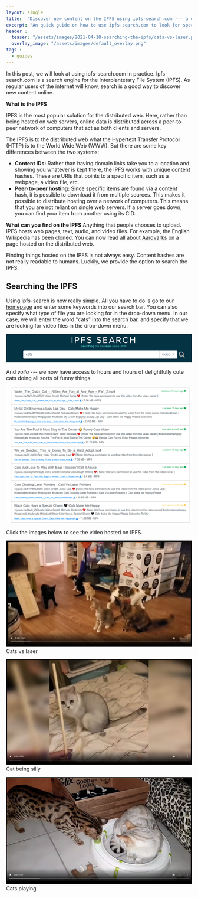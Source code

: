 ```yaml
---
layout: single
title:  "Discover new content on the IPFS using ipfs-search.com --- a quick guide using funny cat videos"
excerpt: "An quick guide on how to use ipfs-search.com to look for specific content on IPFS, such as cat videos."
header :
  teaser: "/assets/images/2021-04-18-searching-the-ipfs/cats-vs-laser.png"
  overlay_image: "/assets/images/default_overlay.png"
tags :
  - guides
---
```


In this post, we will look at using ipfs-search.com in practice. Ipfs-search.com is a search engine for the Interplantetary File System (IPFS). As regular users of the internet will know, search is a good way to discover new content online. 

**What is the IPFS**

IPFS is the most popular solution for the distributed web. Here, rather than being hosted on web servers, online data is distributed across a peer-to-peer network of computers that act as both clients and servers. 

The IPFS is to the distributed web what the Hypertext Transfer Protocol (HTTP) is to the World Wide Web (WWW). But there are some key differences between the two systems:

* **Content IDs:** Rather than having domain links take you to a location and showing you whatever is kept there, the IPFS works with unique content hashes. These are URIs that points to a specific item, such as a webpage, a video file, etc. 
* **Peer-to-peer hosting:** Since specific items are found via a content hash, it is possible to download it from multiple sources. This makes it possible to distribute hosting over a network of computers. This means that you are not reliant on single web servers. If a server goes down, you can find your item from another using its CID.

**What can you find on the IPFS**
Anything that people chooses to upload. IPFS hosts web pages, text, audio, and video files. For example, the English Wikipedia has been cloned. You can now read all about [Aardvarks](https://gateway.ipfs.io/ipfs/QmXoypizjW3WknFiJnKLwHCnL72vedxjQkDDP1mXWo6uco/wiki/Aardvark.html) on a page hosted on the distributed web.

Finding things hosted on the IPFS is not always easy. Content hashes are not really readable to humans. Luckily, we provide the option to search the IPFS. 

## Searching the IPFS

Using ipfs-search is now really simple. All you have to do is go to our [homepage](https://ipfs-search.com/#/search) and enter some keywords into our search bar. You can also specify what type of file you are looking for in the drop-down menu. In our case, we will enter the word "cats" into the search bar, and specify that we are looking for video files in the drop-down menu.

[![Example search](/assets/images/2021-04-18-searching-the-ipfs/screenshot3.png)](https://ipfs-search.com/#/search)

And *voila* --- we now have access to hours and hours of delightfully cute cats doing all sorts of funny things. 

[![Search results](/assets/images/2021-04-18-searching-the-ipfs/cat-results.png)](https://ipfs-search.com/#/search?kind=video&search=cats)

Click the images below to see the video hosted on IPFS.

[![Cats-vs-laser](/assets/images/2021-04-18-searching-the-ipfs/cats-vs-laser.png)](https://gateway.ipfs.io/ipfs/QmRurq7ZaS21W5vAnYtwqgLtRBBEj4FkhA3PvxDcThqagk?download=false) Cats vs laser

[![Funny-cat](/assets/images/2021-04-18-searching-the-ipfs/funny-cats.png)](https://gateway.ipfs.io/ipfs/QmNMspkJ3NSemYhQupaJTJ9Qn3UHRBq9mJbP2eSJhgur7R?download=false) Cat being silly

[![Fool-cat](/assets/images/2021-04-18-searching-the-ipfs/fool-cat.png)](https://gateway.ipfs.io/ipfs/QmR96KhczkR2fj7fAwB2GNMHwAHQPy8comN9ni56gc8RJq?download=false) Cats playing
